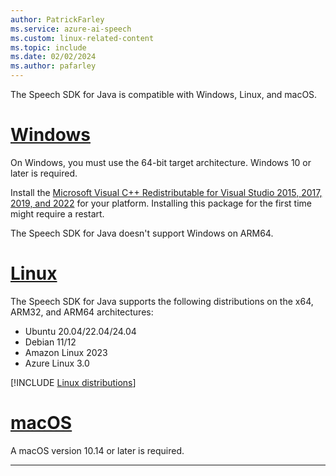 ```yaml
---
author: PatrickFarley
ms.service: azure-ai-speech
ms.custom: linux-related-content
ms.topic: include
ms.date: 02/02/2024
ms.author: pafarley
---
```


The Speech SDK for Java is compatible with Windows, Linux, and macOS.

# [Windows](#tab/windows)

On Windows, you must use the 64-bit target architecture. Windows 10 or later is required.

Install the [Microsoft Visual C++ Redistributable for Visual Studio 2015, 2017, 2019, and 2022](/cpp/windows/latest-supported-vc-redist?view=msvc-170&preserve-view=true) for your platform. Installing this package for the first time might require a restart.

The Speech SDK for Java doesn't support Windows on ARM64.

# [Linux](#tab/linux)

The Speech SDK for Java supports the following distributions on the x64, ARM32, and ARM64 architectures:

- Ubuntu 20.04/22.04/24.04
- Debian 11/12
- Amazon Linux 2023
- Azure Linux 3.0

[!INCLUDE [Linux distributions](linux-distributions.md)]

# [macOS](#tab/macos)

A macOS version 10.14 or later is required.

---

